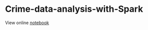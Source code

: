 # Crime-data-analysis-with-Spark

View online [notebook](https://databricks-prod-cloudfront.cloud.databricks.com/public/4027ec902e239c93eaaa8714f173bcfc/7021021392178208/79502671050942/4716338419422133/latest.html)
